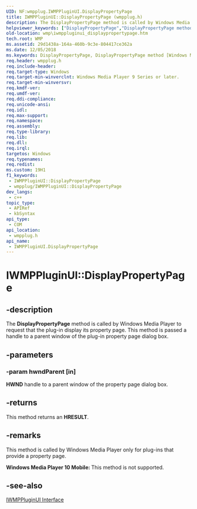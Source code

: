 ```yaml
---
UID: NF:wmpplug.IWMPPluginUI.DisplayPropertyPage
title: IWMPPluginUI::DisplayPropertyPage (wmpplug.h)
description: The DisplayPropertyPage method is called by Windows Media Player to request that the plug-in display its property page. This method is passed a handle to a parent window of the plug-in property page dialog box.
helpviewer_keywords: ["DisplayPropertyPage","DisplayPropertyPage method [Windows Media Player]","DisplayPropertyPage method [Windows Media Player]","IWMPPluginUI interface","IWMPPluginUI interface [Windows Media Player]","DisplayPropertyPage method","IWMPPluginUI.DisplayPropertyPage","IWMPPluginUI::DisplayPropertyPage","IWMPPluginUIDisplayPropertyPage","wmp.iwmppluginui_displaypropertypage","wmpplug/IWMPPluginUI::DisplayPropertyPage"]
old-location: wmp\iwmppluginui_displaypropertypage.htm
tech.root: WMP
ms.assetid: 29d1438a-164a-460b-9c3e-804417ce362a
ms.date: 12/05/2018
ms.keywords: DisplayPropertyPage, DisplayPropertyPage method [Windows Media Player], DisplayPropertyPage method [Windows Media Player],IWMPPluginUI interface, IWMPPluginUI interface [Windows Media Player],DisplayPropertyPage method, IWMPPluginUI.DisplayPropertyPage, IWMPPluginUI::DisplayPropertyPage, IWMPPluginUIDisplayPropertyPage, wmp.iwmppluginui_displaypropertypage, wmpplug/IWMPPluginUI::DisplayPropertyPage
req.header: wmpplug.h
req.include-header: 
req.target-type: Windows
req.target-min-winverclnt: Windows Media Player 9 Series or later.
req.target-min-winversvr: 
req.kmdf-ver: 
req.umdf-ver: 
req.ddi-compliance: 
req.unicode-ansi: 
req.idl: 
req.max-support: 
req.namespace: 
req.assembly: 
req.type-library: 
req.lib: 
req.dll: 
req.irql: 
targetos: Windows
req.typenames: 
req.redist: 
ms.custom: 19H1
f1_keywords:
 - IWMPPluginUI::DisplayPropertyPage
 - wmpplug/IWMPPluginUI::DisplayPropertyPage
dev_langs:
 - c++
topic_type:
 - APIRef
 - kbSyntax
api_type:
 - COM
api_location:
 - wmpplug.h
api_name:
 - IWMPPluginUI.DisplayPropertyPage
---
```


# IWMPPluginUI::DisplayPropertyPage


## -description

The <b>DisplayPropertyPage</b> method is called by Windows Media Player to request that the plug-in display its property page. This method is passed a handle to a parent window of the plug-in property page dialog box.

## -parameters

### -param hwndParent [in]

<b>HWND</b> handle to a parent window of the property page dialog box.

## -returns

This method returns an <b>HRESULT</b>.

## -remarks

This method is called by Windows Media Player only for plug-ins that provide a property page.

<b>Windows Media Player 10 Mobile: </b>This method is not supported.

## -see-also

<a href="https://docs.microsoft.com/windows/desktop/api/wmpplug/nn-wmpplug-iwmppluginui">IWMPPluginUI Interface</a>

